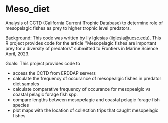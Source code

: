 # Meso_diet
Analysis of CCTD (California Current Trophic Database) to determine role of mesopelagic fishes as prey to higher trophic level predators.

Background: This code was written by Ily Iglesias (iiglesia@ucsc.edu). This R project provides code for the article "Mesopelagic fishes are important prey for a diversity of predators" submitted to Frontiers in Marine Science April, 2023.

Goals: This project provides code to
- access the CCTD from ERDDAP servers
- calculate the frequency of occurance of mesopealgic fishes in predator diet samples
- calculate comparative frequency of occurance for mesopealgic vs coastal pelagic forage fish spp.
- compare lengths between mesopelagic and coastal pelagic forage fish species
- plot maps with the location of collection trips that caught mesopelagic fishes


